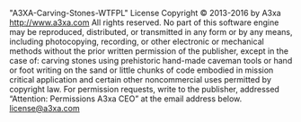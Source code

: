 
"A3XA-Carving-Stones-WTFPL" License 
Copyright © 2013-2016 by A3xa http://www.a3xa.com
All rights reserved. No part of this software engine may be reproduced, distributed, or transmitted in any form or by any means, including photocopying, recording, or other electronic or mechanical methods without the prior written permission of the publisher, except in the case of: carving stones using prehistoric hand-made caveman tools or hand or foot writing on the sand or  little chunks of code embodied in mission critical application and certain other noncommercial uses permitted by copyright law. For permission requests, write to the publisher, addressed “Attention: Permissions A3xa CEO” at the email address below.
license@a3xa.com
